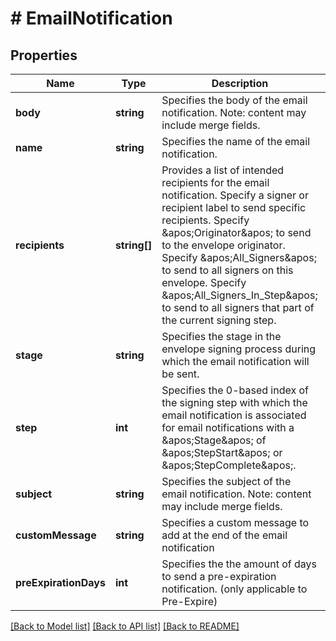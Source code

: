 # # EmailNotification

## Properties

Name | Type | Description | Notes
------------ | ------------- | ------------- | -------------
**body** | **string** | Specifies the body of the email notification.  Note: content may include merge fields. | [optional] 
**name** | **string** | Specifies the name of the email notification. | [optional] 
**recipients** | **string[]** | Provides a list of intended recipients for the email notification.  Specify a signer or recipient label to send specific recipients.  Specify &amp;apos;Originator&amp;apos; to send to the envelope originator.  Specify &amp;apos;All_Signers&amp;apos; to send to all signers on this envelope.  Specify &amp;apos;All_Signers_In_Step&amp;apos; to send to all signers that part of the current signing step. | [optional] 
**stage** | **string** | Specifies the stage in the envelope signing process during which the email notification will be sent. | [optional] 
**step** | **int** | Specifies the 0-based index of the signing step with which the email notification is associated for email notifications with a &amp;apos;Stage&amp;apos; of &amp;apos;StepStart&amp;apos; or &amp;apos;StepComplete&amp;apos;. | [optional] 
**subject** | **string** | Specifies the subject of the email notification.  Note: content may include merge fields. | [optional] 
**customMessage** | **string** | Specifies a custom message to add at the end of the email notification | [optional] 
**preExpirationDays** | **int** | Specifies the the amount of days to send a pre-expiration notification. (only applicable to Pre-Expire) | [optional] 

[[Back to Model list]](../../README.md#documentation-for-models) [[Back to API list]](../../README.md#documentation-for-api-endpoints) [[Back to README]](../../README.md)


